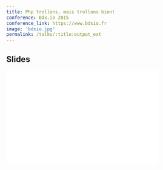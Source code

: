 ```yaml
---
title: Php trollons, mais trollons bien!
conference: Bdx.io 2015
conference_link: https://www.bdxio.fr
image: 'bdxio.jpg'
permalink: /talks/:title:output_ext
---
```


## Slides

<iframe src="//www.slideshare.net/slideshow/embed_code/key/T47ywQ5x10qhC" width="400" height="250" frameborder="0" marginwidth="0" marginheight="0" scrolling="no" allowfullscreen> </iframe>

